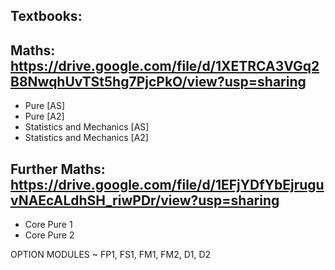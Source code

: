 Textbooks:
----------

Maths: https://drive.google.com/file/d/1XETRCA3VGq2B8NwqhUvTSt5hg7PjcPkO/view?usp=sharing
------

- Pure [AS]
- Pure [A2]
- Statistics and Mechanics [AS]
- Statistics and Mechanics [A2]

Further Maths: https://drive.google.com/file/d/1EFjYDfYbEjruguvNAEcALdhSH_riwPDr/view?usp=sharing
--------------

- Core Pure 1
- Core Pure 2

OPTION MODULES ~ FP1, FS1, FM1, FM2, D1, D2
